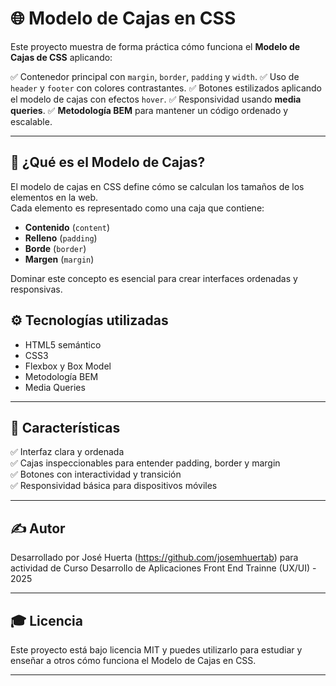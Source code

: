 # 🌐 Modelo de Cajas en CSS

Este proyecto muestra de forma práctica cómo funciona el **Modelo de Cajas de CSS** aplicando:

✅ Contenedor principal con `margin`, `border`, `padding` y `width`.
✅ Uso de `header` y `footer` con colores contrastantes.
✅ Botones estilizados aplicando el modelo de cajas con efectos `hover`.
✅ Responsividad usando **media queries**.
✅ **Metodología BEM** para mantener un código ordenado y escalable.

---

## 🎯 ¿Qué es el Modelo de Cajas?

El modelo de cajas en CSS define cómo se calculan los tamaños de los elementos en la web.  
Cada elemento es representado como una caja que contiene:

- **Contenido** (`content`)
- **Relleno** (`padding`)
- **Borde** (`border`)
- **Margen** (`margin`)

Dominar este concepto es esencial para crear interfaces ordenadas y responsivas.

## ⚙️ Tecnologías utilizadas

- HTML5 semántico
- CSS3
- Flexbox y Box Model
- Metodología BEM
- Media Queries

---

## 🚀 Características

✅ Interfaz clara y ordenada  
✅ Cajas inspeccionables para entender padding, border y margin  
✅ Botones con interactividad y transición  
✅ Responsividad básica para dispositivos móviles

---

## ✍️ Autor

Desarrollado por José Huerta (https://github.com/josemhuertab) para actividad de Curso Desarrollo de Aplicaciones Front End Trainne (UX/UI) - 2025

---

## 🎓 Licencia

Este proyecto está bajo licencia MIT y puedes utilizarlo para estudiar y enseñar a otros cómo funciona el Modelo de Cajas en CSS.

---

